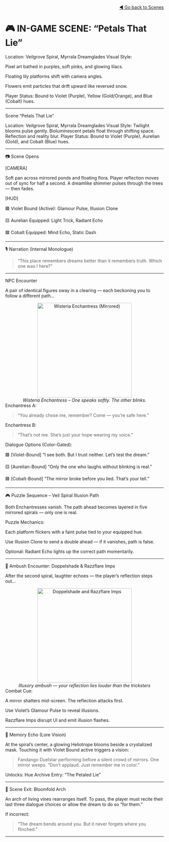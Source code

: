 
<div align="right">

[◄ Go back to Scenes](./scene-examples.md)

</div>

# 🎮 IN-GAME SCENE: “Petals That Lie”

Location: Veilgrove Spiral, Myrrala Dreamglades
Visual Style:

Pixel art bathed in purples, soft pinks, and glowing lilacs.

Floating lily platforms shift with camera angles.

Flowers emit particles that drift upward like reversed snow.


Player Status: Bound to Violet (Purple), Yellow (Gold/Orange), and Blue (Cobalt) hues.


---

Scene	“Petals That Lie”

Location:	Veilgrove Spiral, Myrrala Dreamglades
Visual Style:	Twilight blooms pulse gently. Bioluminescent petals float through shifting space. Reflection and reality blur.
Player Status:	Bound to Violet (Purple), Aurelian (Gold), and Cobalt (Blue) hues.



---

📷 Scene Opens

[CAMERA]

Soft pan across mirrored ponds and floating flora.
Player reflection moves out of sync for half a second.
A dreamlike shimmer pulses through the trees — then fades.

[HUD]

🟪 Violet Bound (Active): Glamour Pulse, Illusion Clone

🟨 Aurelian Equipped: Light Trick, Radiant Echo

🟦 Cobalt Equipped: Mind Echo, Static Dash



---

🎙️ Narration (Internal Monologue)

> “This place remembers dreams better than it remembers truth.
Which one was I here?”




---

NPC Encounter

A pair of identical figures sway in a clearing — each beckoning you to follow a different path...

<div align="center">
  <img src="../assets/npcs/wisteria-enchantress-mirror.png" alt="Wisteria Enchantress (Mirrored)" width="300">  
  </br><i>Wisteria Enchantress – One speaks softly. The other blinks.</i></br>
</div>Enchantress A:

> “You already chose me, remember? Come — you’re safe here.”



Enchantress B:

> “That’s not me. She’s just your hope wearing my voice.”



Dialogue Options (Color-Gated):

🟪 [Violet-Bound] “I see both. But I trust neither. Let’s test the dream.”

🟨 [Aurelian-Bound] “Only the one who laughs without blinking is real.”

🟦 [Cobalt-Bound] “The mirror broke before you lied. That’s your tell.”



---

🎮 Puzzle Sequence – Veil Spiral Illusion Path

Both Enchantresses vanish.
The path ahead becomes layered in five mirrored spirals — only one is real.

Puzzle Mechanics:

Each platform flickers with a faint pulse tied to your equipped hue.

Use Illusion Clone to send a double ahead — if it vanishes, path is false.

Optional: Radiant Echo lights up the correct path momentarily.



---

👹 Ambush Encounter: Doppelshade & Razzflare Imps

After the second spiral, laughter echoes — the player’s reflection steps out...

<div align="center">
  <img src="../assets/enemies/doppelshade-razzflare.png" alt="Doppelshade and Razzflare Imps" width="300">  
  </br><i>Illusory ambush — your reflection lies louder than the tricksters</i></br>
</div>Combat Cue:

A mirror shatters mid-screen. The reflection attacks first.

Use Violet’s Glamour Pulse to reveal illusions.

Razzflare Imps disrupt UI and emit illusion flashes.



---

🧠 Memory Echo (Lore Vision)

At the spiral’s center, a glowing Heliotrope blooms beside a crystalized mask.
Touching it with Violet Bound active triggers a vision:

> Fandango Duelstar performing before a silent crowd of mirrors. One mirror weeps.
“Don’t applaud. Just remember me in color.”



Unlocks: Hue Archive Entry: “The Petaled Lie”


---

🚪 Scene Exit: Bloomfold Arch

An arch of living vines rearranges itself.
To pass, the player must recite their last three dialogue choices or allow the dream to do so “for them.”

If incorrect:

> “The dream bends around you. But it never forgets where you flinched.”




---

